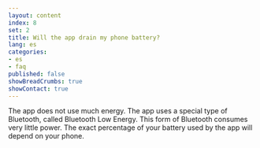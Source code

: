 ```yaml
---
layout: content
index: 8
set: 2
title: Will the app drain my phone battery?
lang: es
categories:
- es
- faq
published: false
showBreadCrumbs: true
showContact: true
---
```


The app does not use much energy. The app uses a special type of Bluetooth, called Bluetooth Low Energy. This form of Bluetooth consumes very little power.
The exact percentage of your battery used by the app will depend on your phone.
